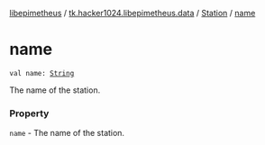 [libepimetheus](../../index.md) / [tk.hacker1024.libepimetheus.data](../index.md) / [Station](index.md) / [name](./name.md)

# name

`val name: `[`String`](https://kotlinlang.org/api/latest/jvm/stdlib/kotlin/-string/index.html)

The name of the station.

### Property

`name` - The name of the station.